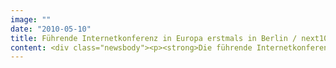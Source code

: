 ```yaml
---
image: ""
date: "2010-05-10"
title: Führende Internetkonferenz in Europa erstmals in Berlin / next10 am 11. und 12. Mai mit über 100 internationalen Sprechern und 40 Stunden Programm / Mobile Anwendungen sind Game Changer der digitalen Unternehmenswelt
content: <div class="newsbody"><p><strong>Die führende Internetkonferenz in Europa findet am 11. und 12. Mai erstmals in Berlin statt. Die next10 bietet unter dem Motto "Game Changers" 40 Stunden Programm mit über 100 internationalen Sprechern an zwei Tagen auf drei Bühnen in der STATION-Berlin. SinnerSchrader und STATION-Berlin veranstalten die fünfte next conference am 11. und 12. Mai gemeinsam.</strong></p><p>Die zweitägige Trend- und Netzwerkveranstaltung bringt Kreative und Techniker aus der Internet-, Medien- und Kommunikationsbranche mit Entscheidern aus etablierten Unternehmen und Start-ups zusammen.</p><p>"Der neue Standort - die Stadt Berlin wie auch die STATION-Berlin - wird der next noch mehr internationale Strahlkraft verleihen und damit gute Chancen, ihre Position als Leitkonferenz der digitalen und kreativen Wirtschaft in Europa auszubauen", erwartet Staatssekretärin Almuth Nehring-Venus von der Senatsverwaltung für Wirtschaft, Technologie und Frauen, die die next10 unterstützt.</p><p>"Die next conference ist in fünf Jahren zur wichtigsten europäischen Konferenz der digitalen und kreativen Wirtschaft geworden", berichtet Matthias Schrader, Gründer und CEO der Interaktivagentur SinnerSchrader. "Wir kommen jetzt nach Berlin, um den nächsten Entwicklungsschritt zu tun. Mit der STATION-Berlin, den Machern der internationalen Modemesse PREMIUM, haben wir dafür den richtigen Partner gefunden."</p><p>"Auch für uns war die Entscheidung für den Standort Berlin damals die richtige Entscheidung", stellt Norbert Tillmann fest, Geschäftsführer der STATION-Berlin, die u.a. die internationale Modemesse PREMIUM in Berlin veranstaltet. "Die next selbst ist ein Game Changer, sie bringt die richtigen Leute aus der ganzen Welt zusammen", so Anita Tillmann, Geschäftsführerin der STATION-Berlin.</p><p>Mobile Anwendungen sind der entscheidende "Game Changer" in der digitalen Unternehmenswelt. Die Frage, wie Unternehmen den Konsumenten zukünftig auf mobilen Endgeräten begegnen werden, wird die Geschäftsmodelle vergleichbar stark beeinflussen wie das Internet. "Das Ökosystem der App Stores ist in den letzten Monaten geradezu explodiert. Der Markt für mobile Anwendungen wird Schätzungen zufolge so groß werden wie das heutige Internet. Das wird nicht ohne Auswirkungen auf die Wirtschaft und den Lebensstil der Konsumenten bleiben", erwartet Matthias Schrader.</p><p>Der boomenden App Economy ist am zweiten Konferenztag, dem 12. Mai, ein ganzer Konferenzstrang mit 25 Vorträgen gewidmet. Zwei Keynotes eröffnen die Konferenz am Tag zuvor, dem 11. Mai ab 9 Uhr. Peter Lovatt alias Dr Dance war Analphabet und gilt heute als Begründer der modernen Tanzwissenschaft. John Rogers erfindet mit Local Motors die Automobilindustrie neu. Um 11 Uhr spricht Louis Rossetto, der das Magazin WIRED gegründet hat und heute mit TCHO die Schokoladenproduktion revolutioniert.</p><p>Der erste Nachmittag gehört internationalen Agenturen wie frog design, Crispin Porter + Bogusky, Jung von Matt oder Scholz &amp; Friends und den Best Practice Cases der digitalen und kreativen Wirtschaft. Um 17.30 Uhr wird Staatssekretärin Almuth Nehring-Venus (Senatsverwaltung für Wirtschaft, Technologie und Frauen) den Visual Effects Award verleihen, bevor der Dirigent Itay Talgam mit einer weiteren Keynote den ersten Konferenztag beschließt. Am Abend findet die offizielle next10-Party statt.</p><p>Den zweiten Konferenztag eröffnet der Futurist und Hacker Pablos Holman, der den kleinsten PC der Welt mitentwickelt hat. MP3-Erfinder Karlheinz Brandenburg hält um 13.30 Uhr eine Keynote zum Thema "How to be a Game Changer". Mit der Abschlussparty ab 18.30 Uhr endet die next10.</p><p>Game Changer brechen Regeln und definieren Geschäftsmodelle neu. Sie sind innovativ und gehen Wagnisse ein, unbelastet von Massenmarketing und Mainstream. Unternehmen ändern die Spielregeln, indem sie auf disruptive Innovationen für neue Produkte und Dienste setzen und es nicht bei der kontinuierlichen Verbesserung des Bestehenden belassen. Die next10 gibt mit zahlreichen Keynotes und Vorträgen tiefe Einblicke in das Denken der aktuell gefragtesten Vordenker und vermittelt in Workshops praxisnahe Handlungsvorschläge. Im Mittelpunkt stehen die durch das Web und den interaktiven Konsumenten ausgelösten fundamentalen Veränderungen, die noch immer nur in Ansätzen absehbar sind. Schließlich ersetzt oder ergänzt das Internet nicht einfach bestehende Medien, sondern definiert den Einfluss des Einzelnen auf Wirtschaft, Politik und Gesellschaft neu.</p></div>
---
```

